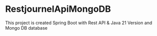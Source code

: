 # RestjournelApiMongoDB
This project is created Spring Boot with Rest API &amp; Java 21 Version and Mongo DB database
